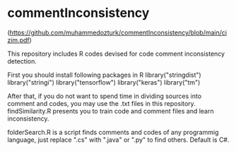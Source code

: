 # commentInconsistency
(https://github.com/muhammedozturk/commentInconsistency/blob/main/cizim.pdf)

This repository includes R codes devised for code comment inconsistency detection.

First you should install following packages in R
library("stringdist")
library("stringi")
library("tensorflow")
library("keras")
library("tm")

After that, if you do not want to spend time in dividing sources into comment and codes, you may use the .txt files in this repository.
findSimilarity.R presents you to train code and comment files and learn inconsistency. 

folderSearch.R is a script finds comments and codes of any programmig language, just replace ".cs" with ".java" or ".py" to find others. Default is C#.
